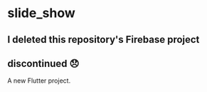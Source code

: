 # slide_show

## I deleted this repository's Firebase project
## discontinued 😞
A new Flutter project.

